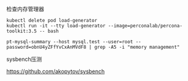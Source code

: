 检查内存管理器

```shell
kubectl delete pod load-generator
kubectl run -it --tty load-generator --image=perconalab/percona-toolkit:3.5 -- bash

pt-mysql-summary --host mysql.test --user=root --password=obnU4yZFfYvCxAnMVdF8 | grep -A5 -i "memory management"
```

sysbench压测

https://github.com/akopytov/sysbench